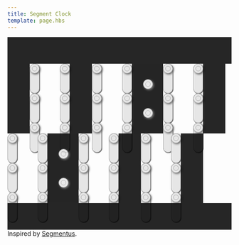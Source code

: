 ```yaml
---
title: Segment Clock
template: page.hbs
---
```

<style type="text/css">
.container.box.style3 {
    padding: 0;
    text-align: center;
}

#post section {
    background: black;
    padding: 1em;
    text-align: center;
}

.cover {
    position: relative;
    background: black;
    opacity: 0.85;
    z-index: 1;
}

.top, .bottom {
    height: 60px;
}

.before, .middle, .after {
    height: 157px;
    width: 50px;
    float: left;
}

.marker {
    width: 70px;
}

.marker .knob {
    left: 25px;
}

.marker .knob:nth-child(1) {
    top: 35px;
}

.marker .knob:nth-child(2) {
    top: 100px;
}

.marker.blink .knob {
    visibility: hidden;
}

.clear {
    clear: both;
}

.digit {
    position: relative;
    width: 90px;
    height: 155px;
    float: left;
}

.node {
    position: absolute;
}

.edge {
    width: 20px;
    height: 65px;
    border: 1px solid #aaa;
    border-radius: 12px;
    position: absolute;
    transform-origin: 11px 11px;
    transition-duration: 0.5s;
    background: #e6e6e6;
    box-shadow: 1px 1px 1px #666;
}

.knob {
    width: 20px;
    height: 20px;
    border: 1px solid #aaa;
    background-color: #e6e6e6;
    border-radius: 12px;
    z-index: 1;
    position: absolute;
    box-shadow: 2px 2px 4px #666;
}

.inner {
    width: 10px;
    height: 10px;
    border: 1px solid #aaa;
    border-radius: 10px;
    left: 4px;
    top: 4px;
    position: absolute;
}

.node:nth-child(1) {
    left: 0;
    top: 0;
}
.node:nth-child(2) {
    right: 22px;
    top: 0;
}
.node:nth-child(3) {
    left: 0;
    top: 67px;
}
.node:nth-child(4) {
    right: 22px;
    top: 67px;
}
.node:nth-child(5) {
    left: 0;
    bottom: 22px;
}
.node:nth-child(6) {
    right: 22px;
    bottom: 22px;
}

</style>

<div class="cover top"></div>

<div class="maincontent">
<div class="cover before"></div>

<div class="digit" id="hour1">
    <div class="node 00">
        <div class="edge first"></div>
        <div class="edge second"></div>
        <div class="knob">
            <div class="inner"></div>
        </div>
    </div>
    <div class="node 01">
        <div class="edge first"></div>
        <div class="edge second"></div>
        <div class="knob">
            <div class="inner"></div>
        </div>
    </div>
    <div class="node 10">
        <div class="edge first"></div>
        <div class="edge second"></div>
        <div class="knob">
            <div class="inner"></div>
        </div>
    </div>
    <div class="node 11">
        <div class="edge first"></div>
        <div class="edge second"></div>
        <div class="knob">
            <div class="inner"></div>
        </div>
    </div>
    <div class="node 20">
        <div class="edge first"></div>
        <div class="edge second"></div>
        <div class="knob">
            <div class="inner"></div>
        </div>
    </div>
    <div class="node 21">
        <div class="edge first"></div>
        <div class="edge second"></div>
        <div class="knob">
            <div class="inner"></div>
        </div>
    </div>
</div>

<div class="cover middle"></div>

<div class="digit" id="hour0">
    <div class="node 00">
        <div class="edge first"></div>
        <div class="edge second"></div>
        <div class="knob">
            <div class="inner"></div>
        </div>
    </div>
    <div class="node 01">
        <div class="edge first"></div>
        <div class="edge second"></div>
        <div class="knob">
            <div class="inner"></div>
        </div>
    </div>
    <div class="node 10">
        <div class="edge first"></div>
        <div class="edge second"></div>
        <div class="knob">
            <div class="inner"></div>
        </div>
    </div>
    <div class="node 11">
        <div class="edge first"></div>
        <div class="edge second"></div>
        <div class="knob">
            <div class="inner"></div>
        </div>
    </div>
    <div class="node 20">
        <div class="edge first"></div>
        <div class="edge second"></div>
        <div class="knob">
            <div class="inner"></div>
        </div>
    </div>
    <div class="node 21">
        <div class="edge first"></div>
        <div class="edge second"></div>
        <div class="knob">
            <div class="inner"></div>
        </div>
    </div>
</div>

<div class="cover middle marker">
    <div class="knob">
        <div class="inner"></div>
    </div>
    <div class="knob">
        <div class="inner"></div>
    </div>
</div>

<div class="digit" id="min1">
    <div class="node 00">
        <div class="edge first"></div>
        <div class="edge second"></div>
        <div class="knob">
            <div class="inner"></div>
        </div>
    </div>
    <div class="node 01">
        <div class="edge first"></div>
        <div class="edge second"></div>
        <div class="knob">
            <div class="inner"></div>
        </div>
    </div>
    <div class="node 10">
        <div class="edge first"></div>
        <div class="edge second"></div>
        <div class="knob">
            <div class="inner"></div>
        </div>
    </div>
    <div class="node 11">
        <div class="edge first"></div>
        <div class="edge second"></div>
        <div class="knob">
            <div class="inner"></div>
        </div>
    </div>
    <div class="node 20">
        <div class="edge first"></div>
        <div class="edge second"></div>
        <div class="knob">
            <div class="inner"></div>
        </div>
    </div>
    <div class="node 21">
        <div class="edge first"></div>
        <div class="edge second"></div>
        <div class="knob">
            <div class="inner"></div>
        </div>
    </div>
</div>

<div class="cover middle"></div>

<div class="digit" id="min0">
    <div class="node 00">
        <div class="edge first"></div>
        <div class="edge second"></div>
        <div class="knob">
            <div class="inner"></div>
        </div>
    </div>
    <div class="node 01">
        <div class="edge first"></div>
        <div class="edge second"></div>
        <div class="knob">
            <div class="inner"></div>
        </div>
    </div>
    <div class="node 10">
        <div class="edge first"></div>
        <div class="edge second"></div>
        <div class="knob">
            <div class="inner"></div>
        </div>
    </div>
    <div class="node 11">
        <div class="edge first"></div>
        <div class="edge second"></div>
        <div class="knob">
            <div class="inner"></div>
        </div>
    </div>
    <div class="node 20">
        <div class="edge first"></div>
        <div class="edge second"></div>
        <div class="knob">
            <div class="inner"></div>
        </div>
    </div>
    <div class="node 21">
        <div class="edge first"></div>
        <div class="edge second"></div>
        <div class="knob">
            <div class="inner"></div>
        </div>
    </div>
</div>

<div class="cover middle marker">
    <div class="knob">
        <div class="inner"></div>
    </div>
    <div class="knob">
        <div class="inner"></div>
    </div>
</div>

<div class="digit" id="sec1">
    <div class="node 00">
        <div class="edge first"></div>
        <div class="edge second"></div>
        <div class="knob">
            <div class="inner"></div>
        </div>
    </div>
    <div class="node 01">
        <div class="edge first"></div>
        <div class="edge second"></div>
        <div class="knob">
            <div class="inner"></div>
        </div>
    </div>
    <div class="node 10">
        <div class="edge first"></div>
        <div class="edge second"></div>
        <div class="knob">
            <div class="inner"></div>
        </div>
    </div>
    <div class="node 11">
        <div class="edge first"></div>
        <div class="edge second"></div>
        <div class="knob">
            <div class="inner"></div>
        </div>
    </div>
    <div class="node 20">
        <div class="edge first"></div>
        <div class="edge second"></div>
        <div class="knob">
            <div class="inner"></div>
        </div>
    </div>
    <div class="node 21">
        <div class="edge first"></div>
        <div class="edge second"></div>
        <div class="knob">
            <div class="inner"></div>
        </div>
    </div>
</div>

<div class="cover middle"></div>

<div class="digit" id="sec0">
    <div class="node 00">
        <div class="edge first"></div>
        <div class="edge second"></div>
        <div class="knob">
            <div class="inner"></div>
        </div>
    </div>
    <div class="node 01">
        <div class="edge first"></div>
        <div class="edge second"></div>
        <div class="knob">
            <div class="inner"></div>
        </div>
    </div>
    <div class="node 10">
        <div class="edge first"></div>
        <div class="edge second"></div>
        <div class="knob">
            <div class="inner"></div>
        </div>
    </div>
    <div class="node 11">
        <div class="edge first"></div>
        <div class="edge second"></div>
        <div class="knob">
            <div class="inner"></div>
        </div>
    </div>
    <div class="node 20">
        <div class="edge first"></div>
        <div class="edge second"></div>
        <div class="knob">
            <div class="inner"></div>
        </div>
    </div>
    <div class="node 21">
        <div class="edge first"></div>
        <div class="edge second"></div>
        <div class="knob">
            <div class="inner"></div>
        </div>
    </div>
</div>

<div class="cover after"></div>
<div class="clear"></div>
</div>

<div class="cover bottom"></div>

<div class="center">Inspired by <a href="http://www.artlebedev.com/everything/segmentus/">Segmentus</a>.</div>

<script type="text/javascript">
$(document).ready(function() {
    var map = {
        "0" : [4, 2, 0, 2, 4, 2, 0, 6, 4, 6, 6, 0],
        "1" : [4, 2, 0, 1, 2, 5, 0, 6, 0, 2, 6, 0],
        "2" : [4, 2, 0, 2, 2, 2, 1, 6, 5, 6, 6, 0],
        "3" : [4, 2, 2, 1, 5, 6, 1, 6, 5, 0, 6, 0],
        "4" : [4, 2, 0, 1, 5, 6, 0, 6, 0, 2, 6, 0],
        "5" : [4, 2, 2, 6, 4, 6, 0, 2, 0, 2, 2, 6],
        "6" : [4, 2, 1, 6, 5, 6, 0, 2, 4, 6, 2, 6],
        "7" : [4, 2, 1, 2, 5, 0, 6, 6, 0, 2, 6, 0],
        "8" : [0, 6, 0, 2, 6, 0, 0, 6, 2, 6, 6, 0],
        "9" : [0, 6, 0, 2, 2, 6, 1, 2, 2, 5, 6, 0]
    };

    var setDigit = function(digitId, val) {
        var dirs = map[val];
        $(digitId).find('.edge').each(function(index, el) {
            $(el).css('transform', 'rotateZ(' + (dirs[index] * 45) + 'deg)');
        });
    }

    var func = function() {
        var date = new Date();
        var hour = ("0" + date.getHours()).slice(-2);

        setDigit("#hour1", hour.slice(0,1));
        setDigit("#hour0", hour.slice(1,2));

        var min = ("0" + date.getMinutes()).slice(-2);

        setDigit("#min1", min.slice(0,1));
        setDigit("#min0", min.slice(1,2));

        var sec = ("0" + date.getSeconds()).slice(-2);

        setDigit("#sec1", sec.slice(0,1));
        setDigit("#sec0", sec.slice(1,2));

        $('.marker').toggleClass('blink');
    }

    setInterval(func, 1000);
});
</script>